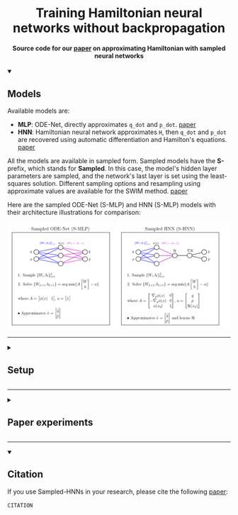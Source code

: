 <div align="center">
  <h1>
    Training Hamiltonian neural networks without backpropagation
  </h1>

  <h4>
    Source code for our <a href="https://arxiv.org">paper</a> on approximating Hamiltonian with sampled neural networks
  </h4>
</div>

<details open>
  <summary>
    <h2>Models</h2>
  </summary>

  Available models are:
  - **MLP**: ODE-Net, directly approximates `q_dot` and `p_dot`. <a href="https://arxiv.org/abs/1806.07366">paper</a>
  - **HNN**: Hamiltonian neural network approximates `H`, then `q_dot` and `p_dot` are recovered
  using automatic differentiation and Hamilton's equations. <a href="https://arxiv.org/abs/1906.01563v2">paper</a>

  All the models are available in sampled form. Sampled models have the **S-** prefix, which stands
  for **Sampled**. In this case, the model's hidden layer parameters are sampled, and the network's
  last layer is set using the least-squares solution. Different sampling options and resampling
  using approximate values are available for the SWIM method. <a href="https://arxiv.org/abs/2306.16830">paper</a>

  Here are the sampled ODE-Net (S-MLP) and HNN (S-MLP) models with their architecture illustrations for comparison:
  <div align="center">
    <img src="/assets/smlp-shnn.png" />
  </div>
</details>

---

<details close>
  <summary>
    <h2>Setup</h2>
  </summary>

  Create the conda environment:
  ```sh
  conda env create --file=environments.yml
  ```
  Then activate it with `conda activate s-hnn`.

  ### Examples
  After setting up the conda environment, you can use the bash script `main` located at the root of the
  project.
  - Run `./main --help` for usage.
  - Training a traditional network: `./main --target single_pendulum --model {MLP,HNN}`
  - Sampling a network: `./main --target single_pendulum --model {S-MLP,S-HNN}`

  Here is an example to quickly train a Sampled-HNN for single pendulum:
  ```sh
  python src/main.py --target single_pendulum --model S-HNN
  ```

  First-order error correction example:
  ```sh
  python src/main_limited_data.py --target single_pendulum --model S-HNN
  ```

  For details you can refer to our paper <a href="https://arxiv.org">paper</a>.
</details>

---

<details close>
  <summary>
    <h2>Paper experiments</h2>
  </summary>

  - All the experiment results listed in our paper, including all the trained models, are stored under `/experiments` as pickle files and categorized.
  - In order to reproduce the experiments, refer to the scripts `/src/*experiment.py`.
  - In order to analyze the results we prepared notebooks located at the root of the project `/analyze-*.ipynb`.
  - The scripts `/batch*.sh` are used to conduct the experiments listed in our paper in a cluster environment.
  - The notebook `error_correction_demonstration.ipynb` contains error correction experiments.
</details>

---

<details open>
  <summary>
    <h2>Citation</h2>
  </summary>

  If you use Sampled-HNNs in your research, please cite the following <a href="https://arxiv.org">paper</a>:
  ```
  CITATION
  ```

</details>
